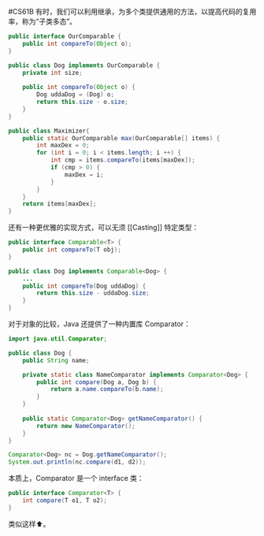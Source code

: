 #CS61B 
有时，我们可以利用继承，为多个类提供通用的方法，以提高代码的复用率，称为“子类多态”。

```java
public interface OurComparable {
	public int compareTo(Object o);
}

public class Dog implements OurComparable {
	private int size;
	
	public int compareTo(Object o) {
		Dog uddaDog = (Dog) o;
		return this.size - o.size;
	}
}

public class Maximizer{
	public static OurComparable max(OurComparable[] items) {
		int maxDex = 0;
		for (int i = 0; i < items.length; i ++) {
			int cmp = items.compareTo(items[maxDex]);
			if (cmp > 0) {
				maxDex = i;
			}
		}
	}
	return items[maxDex];
}
```

还有一种更优雅的实现方式，可以无须 [[Casting]] 特定类型：
```java
public interface Comparable<T> {
	public int compareTo(T obj);
}

public class Dog implements Comparable<Dog> {
	...
	public int compareTo(Dog uddaDog) {
		return this.size - uddaDog.size;
	}
}
```

对于对象的比较，Java 还提供了一种内置库 Comparator：
```java
import java.util.Comparator;

public class Dog {
	public String name;

	private static class NameComparator implements Comparator<Dog> {
		public int compare(Dog a, Dog b) {
			return a.name.compareTo(b.name);
		}
	}
	
	public static Comparator<Dog> getNameComparator() {
		return new NameComparator();
	}
}
```

```java
Comparator<Dog> nc = Dog.getNameComparator();
System.out.println(nc.compare(d1, d2));
```

本质上，Comparator 是一个 interface 类：
```java
public interface Comparator<T> {
	int compare(T o1, T o2);
}
```
类似这样⬆️。